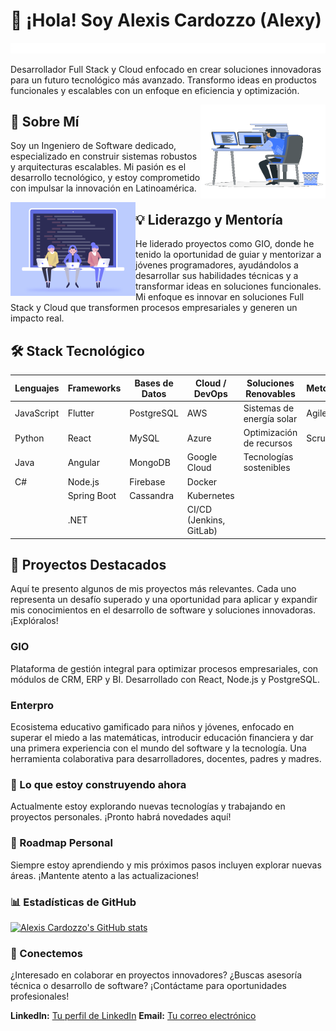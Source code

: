# 👋 ¡Hola! Soy Alexis Cardozzo (Alexy)

![Línea animada](linea.gif)

Desarrollador Full Stack y Cloud enfocado en crear soluciones innovadoras para un futuro tecnológico más avanzado. Transformo ideas en productos funcionales y escalables con un enfoque en eficiencia y optimización.

<img src="promedio.gif" width="200" height="150" align="right">

## 🚀 Sobre Mí

Soy un Ingeniero de Software dedicado, especializado en construir sistemas robustos y arquitecturas escalables. Mi pasión es el desarrollo tecnológico, y estoy comprometido con impulsar la innovación en Latinoamérica.

<img src="equipo.gif" width="200" height="150" align="left">

## 💡 Liderazgo y Mentoría

He liderado proyectos como GIO, donde he tenido la oportunidad de guiar y mentorizar a jóvenes programadores, ayudándolos a desarrollar sus habilidades técnicas y a transformar ideas en soluciones funcionales. Mi enfoque es innovar en soluciones Full Stack y Cloud que transformen procesos empresariales y generen un impacto real.

## 🛠️ Stack Tecnológico

| Lenguajes       | Frameworks      | Bases de Datos  | Cloud / DevOps         | Soluciones Renovables        | Metodologías |
|-----------------|-----------------|-----------------|------------------------|------------------------------|--------------|
| JavaScript      | Flutter         | PostgreSQL      | AWS                    | Sistemas de energía solar    | Agile        |
| Python          | React           | MySQL           | Azure                  | Optimización de recursos     | Scrum        |
| Java            | Angular         | MongoDB         | Google Cloud           | Tecnologías sostenibles      |              |
| C#              | Node.js         | Firebase        | Docker                 |                              |              |
|                 | Spring Boot     | Cassandra       | Kubernetes             |                              |              |
|                 | .NET            |                 | CI/CD (Jenkins, GitLab)|                              |              |

## 🌟 Proyectos Destacados

Aquí te presento algunos de mis proyectos más relevantes. Cada uno representa un desafío superado y una oportunidad para aplicar y expandir mis conocimientos en el desarrollo de software y soluciones innovadoras. ¡Explóralos!

### GIO

Plataforma de gestión integral para optimizar procesos empresariales, con módulos de CRM, ERP y BI. Desarrollado con React, Node.js y PostgreSQL.

### Enterpro

Ecosistema educativo gamificado para niños y jóvenes, enfocado en superar el miedo a las matemáticas, introducir educación financiera y dar una primera experiencia con el mundo del software y la tecnología. Una herramienta colaborativa para desarrolladores, docentes, padres y madres.

### 🚀 Lo que estoy construyendo ahora

Actualmente estoy explorando nuevas tecnologías y trabajando en proyectos personales. ¡Pronto habrá novedades aquí!

### 🔮 Roadmap Personal

Siempre estoy aprendiendo y mis próximos pasos incluyen explorar nuevas áreas. ¡Mantente atento a las actualizaciones!

### 📊 Estadísticas de GitHub

[![Alexis Cardozzo's GitHub stats](https://github-readme-stats.vercel.app/api?username=AlexisCardozzo&show_icons=true&theme=radical)](https://github.com/anuraghazra/github-readme-stats)

### 🤝 Conectemos

¿Interesado en colaborar en proyectos innovadores?
¿Buscas asesoría técnica o desarrollo de software?
¡Contáctame para oportunidades profesionales!

**LinkedIn:** [Tu perfil de LinkedIn](https://www.linkedin.com/in/alexiscardozzo/)
**Email:** [Tu correo electrónico](mailto:tu.correo@example.com)